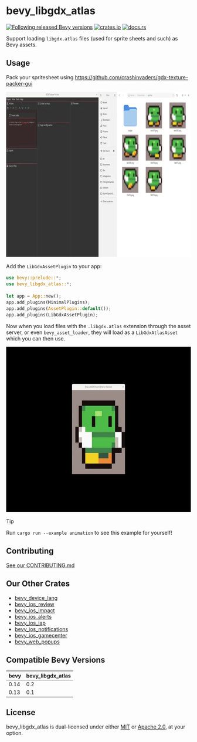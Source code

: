 # bevy_libgdx_atlas

[![Following released Bevy versions](https://img.shields.io/badge/Bevy%20tracking-released%20version-lightblue)](https://bevyengine.org/learn/quick-start/plugin-development/#main-branch-tracking)
[![crates.io](https://img.shields.io/crates/v/bevy_libgdx_atlas)](https://crates.io/crates/bevy_libgdx_atlas)
[![docs.rs](https://docs.rs/bevy_libgdx_atlas/badge.svg)](https://docs.rs/bevy_libgdx_atlas)


Support loading `libgdx.atlas` files (used for sprite sheets and such) as Bevy assets.

## Usage

Pack your spritesheet using https://github.com/crashinvaders/gdx-texture-packer-gui

<img src="texture_packer_example.webp" width="800" height="450" alt="Texture packer example" />

Add the `LibGdxAssetPlugin` to your app:

```rust
use bevy::prelude::*;
use bevy_libgdx_atlas::*;

let app = App::new();
app.add_plugins(MinimalPlugins);
app.add_plugins(AssetPlugin::default());
app.add_plugins(LibGdxAssetPlugin);
```

Now when you load files with the `.libgdx.atlas` extension through the asset server, or even `bevy_asset_loader`, they will load as a `LibGdxAtlasAsset` which you can then use.

<img src="animated_spritesheet_example.webp" width="800" height="450" alt="Animated spritesheet example" />

> [!TIP]
> Run `cargo run --example animation` to see this example for yourself!

## Contributing

[See our CONTRIBUTING.md](/CONTRIBUTING.md)

## Our Other Crates

- [bevy_device_lang](https://github.com/rustunit/bevy_device_lang)
- [bevy_ios_review](https://github.com/rustunit/bevy_ios_review)
- [bevy_ios_impact](https://github.com/rustunit/bevy_ios_impact)
- [bevy_ios_alerts](https://github.com/rustunit/bevy_ios_alerts)
- [bevy_ios_iap](https://github.com/rustunit/bevy_ios_iap)
- [bevy_ios_notifications](https://github.com/rustunit/bevy_ios_notifications)
- [bevy_ios_gamecenter](https://github.com/rustunit/bevy_ios_gamecenter)
- [bevy_web_popups](https://github.com/rustunit/bevy_web_popups)

## Compatible Bevy Versions

|bevy|bevy_libgdx_atlas|
|-|-|
|0.14|0.2|
|0.13|0.1|

## License

bevy_libgdx_atlas is dual-licensed under either [MIT](https://opensource.org/license/MIT) or [Apache 2.0](https://www.apache.org/licenses/LICENSE-2.0), at your option.
